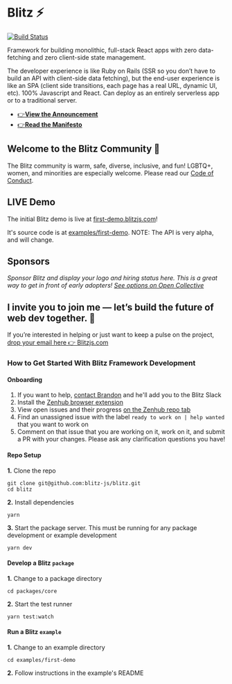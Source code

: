 # Blitz ⚡️

[![Build Status](https://img.shields.io/endpoint.svg?url=https%3A%2F%2Factions-badge.atrox.dev%2Fblitz-js%2Fblitz%2Fbadge%3Fref%3Dcanary&style=flat)](https://actions-badge.atrox.dev/blitz-js/blitz/goto?ref=canary)

Framework for building monolithic, full-stack React apps with zero data-fetching and zero client-side state management.

The developer experience is like Ruby on Rails (SSR so you don’t have to build an API with client-side data fetching), but the end-user experience is like an SPA (client side transitions, each page has a real URL, dynamic UI, etc). 100% Javascript and React. Can deploy as an entirely serverless app or to a traditional server.

- [👉**View the Announcement**](https://twitter.com/flybayer/status/1229425878481793024)
- [👉**Read the Manifesto**](https://github.com/blitz-js/blitz/blob/canary/MANIFESTO.md)

## Welcome to the Blitz Community 👋

The Blitz community is warm, safe, diverse, inclusive, and fun! LGBTQ+, women, and minorities are especially welcome. Please read our [Code of Conduct](https://github.com/blitz-js/blitz/blob/canary/CODE_OF_CONDUCT.md).

## LIVE Demo

The initial Blitz demo is live at [first-demo.blitzjs.com](https://first-demo.blitzjs.com/)!

It's source code is at [examples/first-demo](https://github.com/blitz-js/blitz/blob/canary/examples/first-demo). NOTE: The API is very alpha, and will change.

## Sponsors

_Sponsor Blitz and display your logo and hiring status here. This is a great way to get in front of early adopters! [See options on Open Collective](https://opencollective.com/blitzjs)_

## I invite you to join me — let’s build the future of web dev together. 🤝

If you’re interested in helping or just want to keep a pulse on the project, [drop your email here 👉 Blitzjs.com](https://blitzjs.com)

### How to Get Started With Blitz Framework Development

#### Onboarding

1. If you want to help, [contact Brandon](mailto:b@bayer.ws) and he'll add you to the Blitz Slack
2. Install the [Zenhub browser extension](https://www.zenhub.com/extension)
3. View open issues and their progress [on the Zenhub repo tab](https://github.com/blitz-js/blitz#workspaces/blitz-5e4dcfb36c3c6a4c02bf070f/board?repos=241215865)
4. Find an unassigned issue with the label `ready to work on | help wanted` that you want to work on
5. Comment on that issue that you are working on it, work on it, and submit a PR with your changes. Please ask any clarification questions you have!

#### Repo Setup

**1.** Clone the repo

```
git clone git@github.com:blitz-js/blitz.git
cd blitz
```

**2.** Install dependencies

```
yarn
```

**3.** Start the package server. This must be running for any package development or example development

```
yarn dev
```

#### Develop a Blitz `package`

**1.** Change to a package directory

```
cd packages/core
```

**2.** Start the test runner

```
yarn test:watch
```

#### Run a Blitz `example`

**1.** Change to an example directory

```
cd examples/first-demo
```

**2.** Follow instructions in the example's README
